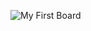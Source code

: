 ![My First Board](https://github.com/shopinbox/.github/assets/15908424/6366556a-d1d5-48ee-962b-5ea4ce8d3302)

